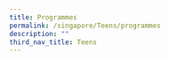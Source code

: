 ```yaml
---
title: Programmes
permalink: /singapore/Teens/programmes
description: ""
third_nav_title: Teens
---
```

